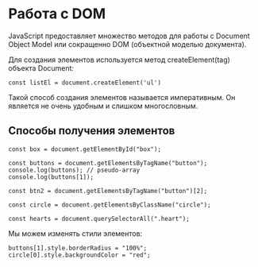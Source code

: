 # Работа с DOM
JavaScript предоставляет множество методов для работы с Document Object Model или сокращенно DOM (объектной моделью документа).

Для создания элементов используется метод createElement(tag) объекта Document:
```
const listEl = document.createElement('ul')
```

Такой способ создания элементов называется императивным. Он является не очень удобным и слишком многословным.

## Способы получения элементов
```
const box = document.getElementById("box");
```

```
const buttons = document.getElementsByTagName("button");
console.log(buttons); // pseudo-array
console.log(buttons[1]);
```

```
const btn2 = document.getElementsByTagName("button")[2];
```

```
const circle = document.getElementsByClassName("circle");
```

```
const hearts = document.querySelectorAll(".heart");
```

Мы можем изменять стили элементов:
```
buttons[1].style.borderRadius = "100%";
circle[0].style.backgroundColor = "red";
```


